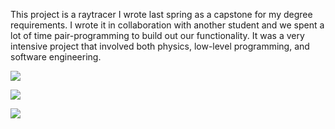 This project is a raytracer I wrote last spring as a capstone for my degree requirements.
I wrote it in collaboration with another student and we spent a lot of time pair-programming
to build out our functionality. It was a very intensive project that involved both physics,
low-level programming, and software engineering.


![](https://i.imgur.com/xWrn9PC.png)

![](https://i.imgur.com/Ka8TD9P.png)

![](https://i.imgur.com/RCTwZwS.png)
